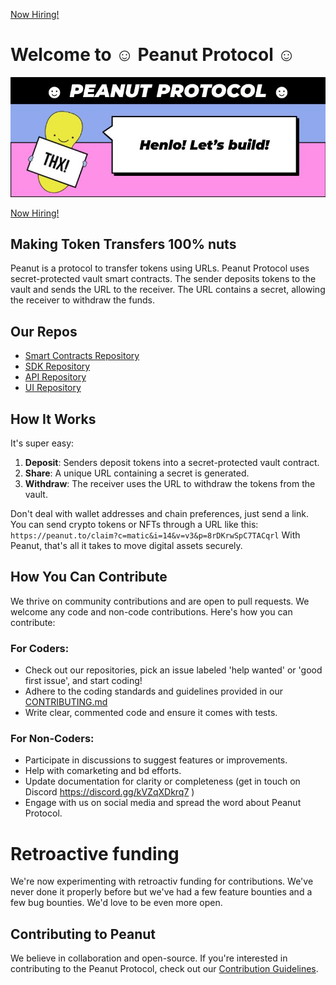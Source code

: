 [Now Hiring!](https://peanutprotocol.notion.site/TS-Fullstack-Nut-93f621339f744c9b8054a8140d2c06ea?pvs=74)
# Welcome to ☺ Peanut Protocol ☺

![Peanut Protocol Logo](banner.jpg)

[Now Hiring!](https://peanutprotocol.notion.site/TS-Fullstack-Nut-93f621339f744c9b8054a8140d2c06ea?pvs=74)

## Making Token Transfers 100% nuts

Peanut is a protocol to transfer tokens using URLs. Peanut Protocol uses secret-protected vault smart contracts. The sender deposits tokens to the vault and sends the URL to the receiver. The URL contains a secret, allowing the receiver to withdraw the funds. 

## Our Repos
- [Smart Contracts Repository](https://github.com/peanutprotocol/peanut-contracts)
- [SDK Repository](https://github.com/peanutprotocol/peanut-sdk)
- [API Repository](https://github.com/peanutprotocol/peanut-api)
- [UI Repository](https://github.com/peanutprotocol/peanut-ui)

## How It Works
It's super easy:
1. **Deposit**: Senders deposit tokens into a secret-protected vault contract.
2. **Share**: A unique URL containing a secret is generated.
3. **Withdraw**: The receiver uses the URL to withdraw the tokens from the vault.

Don't deal with wallet addresses and chain preferences, just send a link. You can send crypto tokens or NFTs through a URL like this:
`https://peanut.to/claim?c=matic&i=14&v=v3&p=8rDKrwSpC7TACqrl`
With Peanut, that's all it takes to move digital assets securely.

## How You Can Contribute
We thrive on community contributions and are open to pull requests. We welcome any code and non-code contributions. Here's how you can contribute:

### For Coders:
- Check out our repositories, pick an issue labeled 'help wanted' or 'good first issue', and start coding!
- Adhere to the coding standards and guidelines provided in our [CONTRIBUTING.md](profile/CONTRIBUTING.md)
- Write clear, commented code and ensure it comes with tests.

### For Non-Coders:
- Participate in discussions to suggest features or improvements.
- Help with comarketing and bd efforts.
- Update documentation for clarity or completeness (get in touch on Discord https://discord.gg/kVZqXDkrq7 )
- Engage with us on social media and spread the word about Peanut Protocol.

# Retroactive funding
We're now experimenting with retroactiv funding for contributions. We've never done it properly before but we've had a few feature bounties and a few bug bounties. We'd love to be even more open.

## Contributing to Peanut
We believe in collaboration and open-source. If you're interested in contributing to the Peanut Protocol, check out our [Contribution Guidelines](CONTRIBUTING.md).
